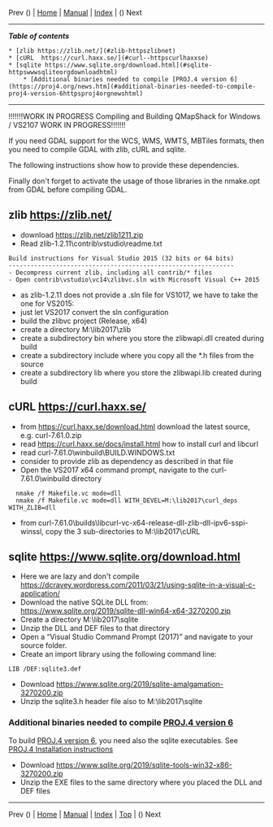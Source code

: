 Prev () | [Home](Home) | [Manual](DocMain) | [Index](AxAdvIndex) | () Next
- - -
 
***Table of contents***

    * [zlib https://zlib.net/](#zlib-httpszlibnet)
    * [cURL  https://curl.haxx.se/](#curl--httpscurlhaxxse)
    * [sqlite https://www.sqlite.org/download.html](#sqlite-httpswwwsqliteorgdownloadhtml)
        * [Additional binaries needed to compile [PROJ.4 version 6](https://proj4.org/news.htm](#additional-binaries-needed-to-compile-proj4-version-6httpsproj4orgnewshtml)

* * * * * * * * * *
 
!!!!!!!WORK IN PROGRESS Compiling and Building QMapShack for Windows / VS2107 WORK IN PROGRESS!!!!!!!

If you need GDAL support for the WCS, WMS, WMTS, MBTiles formats, then you need to compile GDAL with zlib, cURL and sqlite.

The following instructions show how to provide these dependencies.

Finally don't forget to activate the usage of those libraries in the nmake.opt from GDAL before compiling GDAL.

## zlib https://zlib.net/ ##
* download https://zlib.net/zlib1211.zip
* Read zlib-1.2.11\contrib\vstudio\readme.txt
```
Build instructions for Visual Studio 2015 (32 bits or 64 bits)
--------------------------------------------------------------
- Decompress current zlib, including all contrib/* files
- Open contrib\vstudio\vc14\zlibvc.sln with Microsoft Visual C++ 2015
```
* as zlib-1.2.11 does not provide a .sln file for VS1017, we have to take the one for VS2015:
*    just let VS2017 convert the sln configuration
* build the zlibvc project (Release, x64)
* create a directory M:\lib2017\zlib
* create a subdirectory bin where you store the zlibwapi.dll created during build
* create a subdirectory include where you copy all the *.h files from the source
* create a subdirectory lib where you store the zlibwapi.lib created during build

## cURL  https://curl.haxx.se/ ##
* from https://curl.haxx.se/download.html download the latest source, e.g. curl-7.61.0.zip
* read https://curl.haxx.se/docs/install.html how to install curl and libcurl
* read curl-7.61.0\winbuild\BUILD.WINDOWS.txt
* consider to provide zlib as dependency as described in that file
* Open the VS2017 x64 command prompt, navigate to the curl-7.61.0\winbuild directory
```
  nmake /f Makefile.vc mode=dll 
  nmake /f Makefile.vc mode=dll WITH_DEVEL=M:\lib2017\curl_deps WITH_ZLIB=dll
```
* from curl-7.61.0\builds\libcurl-vc-x64-release-dll-zlib-dll-ipv6-sspi-winssl, copy the 3 sub-directories to M:\lib2017\cURL

## sqlite https://www.sqlite.org/download.html ##
* Here we are lazy and don't compile
https://dcravey.wordpress.com/2011/03/21/using-sqlite-in-a-visual-c-application/
* Download the native SQLite DLL from: https://www.sqlite.org/2019/sqlite-dll-win64-x64-3270200.zip
* Create a directory M:\lib2017\sqlite
* Unzip the DLL and DEF files to that directory
* Open a “Visual Studio Command Prompt (2017)” and navigate to your source folder.
* Create an import library using the following command line:
```
LIB /DEF:sqlite3.def
```
* Download https://www.sqlite.org/2019/sqlite-amalgamation-3270200.zip
* Unzip the sqlite3.h header file also to M:\lib2017\sqlite

### Additional binaries needed to compile [PROJ.4 version 6](https://proj4.org/news.html#release-notes)
To build [PROJ.4 version 6](https://proj4.org/news.html#release-notes), you need also 
the sqlite executables. See [PROJ.4 Installation instructions](https://proj4.org/install.html?highlight=sqlite#compilation-and-installation-from-source-code)

* Download https://www.sqlite.org/2019/sqlite-tools-win32-x86-3270200.zip
* Unzip the EXE files to the same directory where you placed the DLL and DEF files



- - -
Prev () | [Home](Home) | [Manual](DocMain) | [Index](AxAdvIndex) | [Top](#) | () Next
